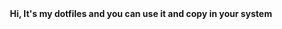 <center> <strong>Hi, It's my dotfiles and you can use it and copy in your system</strong> </center>
